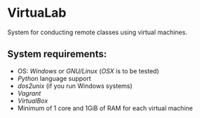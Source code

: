 # VirtuaLab
System for conducting remote classes using virtual machines.

## System requirements:
- OS: *Windows* or *GNU/Linux* (*OSX* is to be tested)
- *Python* language support
- *dos2unix* (if you run Windows systems)
- *Vagrant*
- *VirtualBox*
- Minimum of 1 core and 1GiB of RAM for each virtual machine
